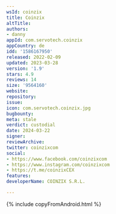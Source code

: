 ```yaml
---
wsId: coinzix
title: Coinzix
altTitle: 
authors:
- danny
appId: com.servotech.coinzix
appCountry: de
idd: '1586167950'
released: 2022-02-09
updated: 2023-03-28
version: '1.9'
stars: 4.9
reviews: 14
size: '9564160'
website: 
repository: 
issue: 
icon: com.servotech.coinzix.jpg
bugbounty: 
meta: stale
verdict: custodial
date: 2024-03-22
signer: 
reviewArchive: 
twitter: coinzixcom
social:
- https://www.facebook.com/coinzixcom
- https://www.instagram.com/coinzixcom
- https://t.me/coinzixCEX
features: 
developerName: COINZIX S.R.L.

---
```


{% include copyFromAndroid.html %}

